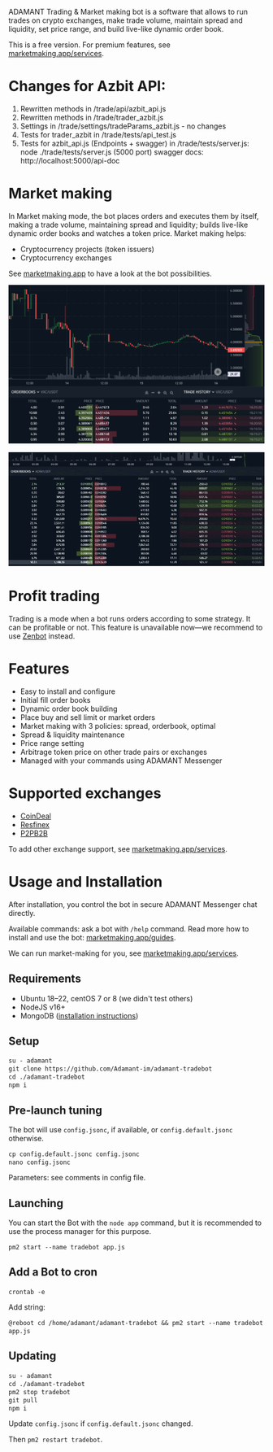 ADAMANT Trading & Market making bot is a software that allows to run trades on crypto exchanges, make trade volume, maintain spread and liquidity, set price range, and build live-like dynamic order book.

This is a free version. For premium features, see [marketmaking.app/services](https://marketmaking.app/services/).

# Changes for Azbit API:

1) Rewritten methods in /trade/api/azbit_api.js
2) Rewritten methods in /trade/trader_azbit.js
3) Settings in /trade/settings/tradeParams_azbit.js - no changes
4) Tests for trader_azbit in /trade/tests/api_test.js
5) Tests for azbit_api.js (Endpoints + swagger) in /trade/tests/server.js:
  node ./trade/tests/server.js (5000 port)
  swagger docs: http://localhost:5000/api-doc

# Market making

In Market making mode, the bot places orders and executes them by itself, making a trade volume, maintaining spread and liquidity; builds live-like dynamic order books and watches a token price. Market making helps:

* Cryptocurrency projects (token issuers)
* Cryptocurrency exchanges

See [marketmaking.app](https://marketmaking.app) to have a look at the bot possibilities.

![Trading chart](./assets/Making-chart.png)

![Market Making & OrderBook Building](./assets/OrderBook-Builder.gif)

# Profit trading

Trading is a mode when a bot runs orders according to some strategy. It can be profitable or not. This feature is unavailable now—we recommend to use [Zenbot](https://github.com/DeviaVir/zenbot) instead.

# Features

* Easy to install and configure
* Initial fill order books
* Dynamic order book building
* Place buy and sell limit or market orders
* Market making with 3 policies: spread, orderbook, optimal
* Spread & liquidity maintenance
* Price range setting
* Arbitrage token price on other trade pairs or exchanges
* Managed with your commands using ADAMANT Messenger

# Supported exchanges

* [CoinDeal](https://coindeal.com)
* [Resfinex](https://resfinex.com)
* [P2PB2B](https://p2pb2b.com)

To add other exchange support, see [marketmaking.app/services](https://marketmaking.app/services/).

# Usage and Installation

After installation, you control the bot in secure ADAMANT Messenger chat directly.

Available commands: ask a bot with `/help` command. Read more how to install and use the bot: [marketmaking.app/guides](https://marketmaking.app/guides/).

We can run market-making for you, see [marketmaking.app/services](https://marketmaking.app/services/).

## Requirements

* Ubuntu 18–22, centOS 7 or 8 (we didn't test others)
* NodeJS v16+
* MongoDB ([installation instructions](https://docs.mongodb.com/manual/tutorial/install-mongodb-on-ubuntu/))

## Setup

```
su - adamant
git clone https://github.com/Adamant-im/adamant-tradebot
cd ./adamant-tradebot
npm i
```

## Pre-launch tuning

The bot will use `config.jsonc`, if available, or `config.default.jsonc` otherwise.

```
cp config.default.jsonc config.jsonc
nano config.jsonc
```

Parameters: see comments in config file.

## Launching

You can start the Bot with the `node app` command, but it is recommended to use the process manager for this purpose.

```
pm2 start --name tradebot app.js
```

## Add a Bot to cron

```
crontab -e
```

Add string:

```
@reboot cd /home/adamant/adamant-tradebot && pm2 start --name tradebot app.js
```

## Updating

```
su - adamant
cd ./adamant-tradebot
pm2 stop tradebot
git pull
npm i
```

Update `config.jsonc` if `config.default.jsonc` changed.

Then `pm2 restart tradebot`.
